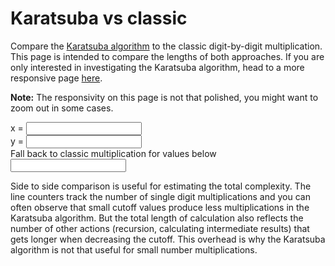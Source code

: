 <script>
	import Meta from '$components/meta/Meta.svelte'
	import {Karatsuba, Classic} from '@tontonsb/karatsuba-display'
	import {randomInteger} from '$lib/helpers'

	let x = randomInteger(1000000000000000, 10000000000000000)
	let y = randomInteger(1000000000000000, 10000000000000000)

	$: xLength = x.toString().length
	$: yLength = y.toString().length

	$: lengthText = xLength === yLength
		? `${xLength} digit numbers`
		: `${xLength} and ${yLength} numbers`

	let cutoff = 10000000
</script>

<Meta title="Karatsuba  vs classic" description="Karatsuba algorithm compared to the classic multiplication." />

# Karatsuba vs classic

Compare the [Karatsuba algorithm](blog/karatsuba) to the classic digit-by-digit
multiplication. This page is intended to compare the lengths of both approaches.
If you are only interested in investigating the Karatsuba algorithm, head to a
more responsive page [here](karatsuba).

**Note:** The responsivity on this page is not that polished, you might want to
zoom out in some cases.

<label>
	x = <input bind:value={x} >
</label>
<label>
	y = <input bind:value={y} >
</label>
<label>
	Fall back to classic multiplication for values below <input bind:value={cutoff} >
</label>

Side to side comparison is useful for estimating the total complexity. The
line counters track the number of single digit multiplications and you can
often observe that small cutoff values produce less multiplications in the
Karatsuba algorithm. But the total length of calculation also reflects the
number of other actions (recursion, calculating intermediate results) that
gets longer when decreasing the cutoff. This overhead is why the Karatsuba
algorithm is not that useful for small number multiplications.

<div>
<section>
<Classic {x} {y} />
</section>

<section>
<Karatsuba {x} {y} {cutoff} />
</section>
</div>

<style lang="scss">
label {
	display: block;
}

div {
	width: 90vw;
	position: relative;
	left: calc(50% - 45vw);

	display: grid;
	grid-template-columns: 1fr 1fr;
	gap: 1rem;
	overflow: scroll;
}

section {
	background: #f8f8fc;

	:global(pre) {
		// Fixes line number clipping
		overflow-x: visible;
	}

	:global(a) {
		// To bring it in line with the other content of <pre>
		font-family: unset;
		font-weight: unset;
	}

	:global(:target) {
		background: var(--color-light);
	}

	:global(.comment) {
		color: #767676;
	}

	:global(.counter:before) {
		border-right: 1px solid #ddd;
		padding: 0 .2em;
		margin-right: .5em;
		color: #767676;
	}
}
</style>
